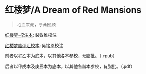 # 红楼梦/A Dream of Red Mansions

> 心血来潮，于此回顾



[红楼梦-校注本](https://github.com/mtwoz/A-Dream-of-Red-Mansions/blob/master/红楼梦-校注本.epub): 裴效维校注

[红楼梦脂评汇校本](https://github.com/mtwoz/A-Dream-of-Red-Mansions/blob/master/红楼梦脂评汇校本.pdf): 吴铭恩校注

前者以程乙本为底本，以其他各本参校，无脂批。（.epub）

后者以甲戌本及庚辰本为底本，以其他各脂本参校，有脂批。（.pdf）
